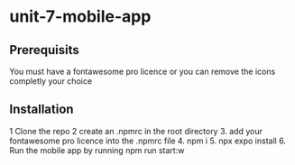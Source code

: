 # unit-7-mobile-app

## Prerequisits
You must have a fontawesome pro licence or you can remove the icons completly your choice

## Installation

1 Clone the repo
2 create an .npmrc in the root directory
3. add your fontawesome pro licence into the .npmrc file
4. npm i
5. npx expo install
6. Run the mobile app by running npm run start:w
